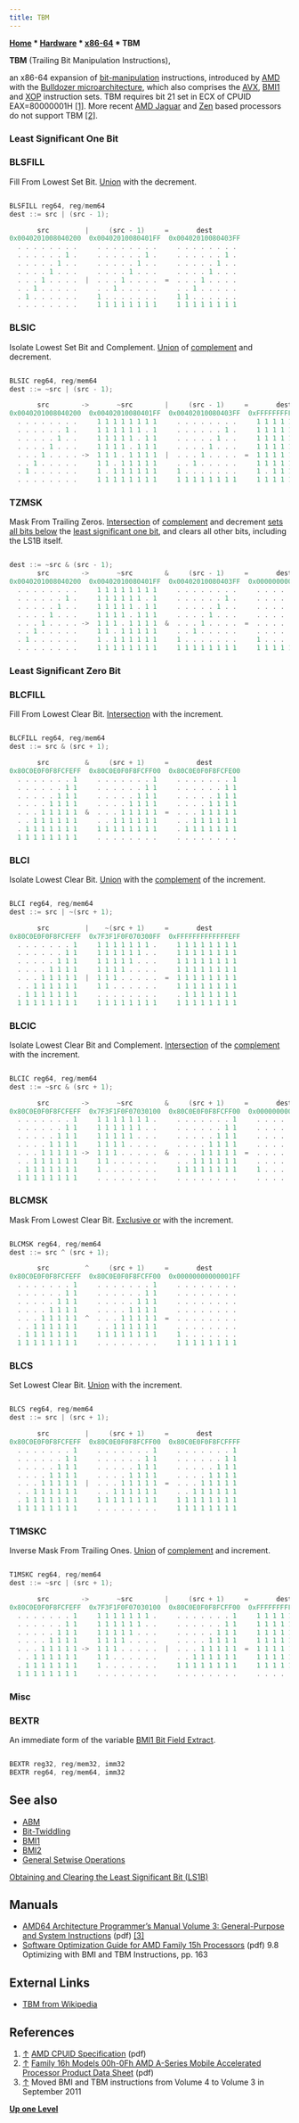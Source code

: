 ```yaml
---
title: TBM
---
```

**[Home](Home "Home") \* [Hardware](Hardware "Hardware") \* [x86-64](X86-64 "X86-64") \* TBM**


**TBM** (Trailing Bit Manipulation Instructions),  

an x86-64 expansion of [bit-manipulation](Bit-Twiddling#BitManipulation "Bit-Twiddling") instructions, introduced by [AMD](AMD "AMD") with the [Bulldozer microarchitecture](https://en.wikipedia.org/wiki/Bulldozer_%28microarchitecture%29), which also comprises the [AVX](AVX "AVX"), [BMI1](BMI1 "BMI1") and [XOP](XOP "XOP") instruction sets. TBM requires bit 21 set in ECX of CPUID EAX=80000001H <a id="cite-note-1" href="#cite-ref-1">[1]</a>.
More recent [AMD Jaguar](https://en.wikipedia.org/wiki/Jaguar_(microarchitecture)) and [Zen](https://en.wikipedia.org/wiki/Zen_(microarchitecture)) based processors do not support TBM <a id="cite-note-2" href="#cite-ref-2">[2]</a>.



### Least Significant One Bit


### BLSFILL


Fill From Lowest Set Bit. [Union](General_Setwise_Operations#Union "General Setwise Operations") with the decrement.




```C++

BLSFILL reg64, reg/mem64
dest ::= src | (src - 1);

       src         |     (src - 1)     =       dest
0x0040201008040200  0x00402010080401FF  0x00402010080403FF
  . . . . . . . .     . . . . . . . .     . . . . . . . .
  . . . . . . 1 .     . . . . . . 1 .     . . . . . . 1 .
  . . . . . 1 . .     . . . . . 1 . .     . . . . . 1 . .
  . . . . 1 . . .     . . . . 1 . . .     . . . . 1 . . .
  . . . 1 . . . .  |  . . . 1 . . . .  =  . . . 1 . . . .
  . . 1 . . . . .     . . 1 . . . . .     . . 1 . . . . .
  . 1 . . . . . .     1 . . . . . . .     1 1 . . . . . .
  . . . . . . . .     1 1 1 1 1 1 1 1     1 1 1 1 1 1 1 1

```





### BLSIC


Isolate Lowest Set Bit and Complement. [Union](General_Setwise_Operations#Union "General Setwise Operations") of [complement](General_Setwise_Operations#ComplementSet "General Setwise Operations") and decrement.




```C++

BLSIC reg64, reg/mem64
dest ::= ~src | (src - 1);

       src        ->       ~src        |     (src - 1)     =       dest
0x0040201008040200  0x00402010080401FF  0x00402010080403FF  0xFFFFFFFFFFFFFDFF
  . . . . . . . .     1 1 1 1 1 1 1 1     . . . . . . . .     1 1 1 1 1 1 1 1
  . . . . . . 1 .     1 1 1 1 1 1 . 1     . . . . . . 1 .     1 1 1 1 1 1 1 1
  . . . . . 1 . .     1 1 1 1 1 . 1 1     . . . . . 1 . .     1 1 1 1 1 1 1 1
  . . . . 1 . . .     1 1 1 1 . 1 1 1     . . . . 1 . . .     1 1 1 1 1 1 1 1
  . . . 1 . . . . ->  1 1 1 . 1 1 1 1  |  . . . 1 . . . .  =  1 1 1 1 1 1 1 1
  . . 1 . . . . .     1 1 . 1 1 1 1 1     . . 1 . . . . .     1 1 1 1 1 1 1 1
  . 1 . . . . . .     1 . 1 1 1 1 1 1     1 . . . . . . .     1 . 1 1 1 1 1 1
  . . . . . . . .     1 1 1 1 1 1 1 1     1 1 1 1 1 1 1 1     1 1 1 1 1 1 1 1

```





### TZMSK


Mask From Trailing Zeros. [Intersection](General_Setwise_Operations#Intersection "General Setwise Operations") of [complement](General_Setwise_Operations#ComplementSet "General Setwise Operations") and decrement [sets all bits below](General_Setwise_Operations#LS1BSeparation "General Setwise Operations") the [least significant one bit](General_Setwise_Operations#TheLeastSignificantOneBitLS1B "General Setwise Operations"), and clears all other bits, including the LS1B itself.




```C++

dest ::= ~src & (src - 1);
       src        ->       ~src        &     (src - 1)     =       dest
0x0040201008040200  0x00402010080401FF  0x00402010080403FF  0x00000000000001FF
  . . . . . . . .     1 1 1 1 1 1 1 1     . . . . . . . .     . . . . . . . .
  . . . . . . 1 .     1 1 1 1 1 1 . 1     . . . . . . 1 .     . . . . . . . .
  . . . . . 1 . .     1 1 1 1 1 . 1 1     . . . . . 1 . .     . . . . . . . .
  . . . . 1 . . .     1 1 1 1 . 1 1 1     . . . . 1 . . .     . . . . . . . .
  . . . 1 . . . . ->  1 1 1 . 1 1 1 1  &  . . . 1 . . . .  =  . . . . . . . .
  . . 1 . . . . .     1 1 . 1 1 1 1 1     . . 1 . . . . .     . . . . . . . .
  . 1 . . . . . .     1 . 1 1 1 1 1 1     1 . . . . . . .     1 . . . . . . .
  . . . . . . . .     1 1 1 1 1 1 1 1     1 1 1 1 1 1 1 1     1 1 1 1 1 1 1 1

```





### Least Significant Zero Bit


### BLCFILL


Fill From Lowest Clear Bit. [Intersection](General_Setwise_Operations#Intersection "General Setwise Operations") with the increment.




```C++

BLCFILL reg64, reg/mem64
dest ::= src & (src + 1);

       src         &     (src + 1)     =       dest
0x80C0E0F0F8FCFEFF  0x80C0E0F0F8FCFF00  0x80C0E0F0F8FCFE00
  . . . . . . . 1     . . . . . . . 1     . . . . . . . 1  
  . . . . . . 1 1     . . . . . . 1 1     . . . . . . 1 1  
  . . . . . 1 1 1     . . . . . 1 1 1     . . . . . 1 1 1  
  . . . . 1 1 1 1     . . . . 1 1 1 1     . . . . 1 1 1 1  
  . . . 1 1 1 1 1  &  . . . 1 1 1 1 1  =  . . . 1 1 1 1 1  
  . . 1 1 1 1 1 1     . . 1 1 1 1 1 1     . . 1 1 1 1 1 1  
  . 1 1 1 1 1 1 1     1 1 1 1 1 1 1 1     . 1 1 1 1 1 1 1  
  1 1 1 1 1 1 1 1     . . . . . . . .     . . . . . . . .  

```





### BLCI


Isolate Lowest Clear Bit. [Union](General_Setwise_Operations#Union "General Setwise Operations") with the [complement](General_Setwise_Operations#ComplementSet "General Setwise Operations") of the increment.




```C++

BLCI reg64, reg/mem64
dest ::= src | ~(src + 1);

       src         |    ~(src + 1)     =       dest
0x80C0E0F0F8FCFEFF  0x7F3F1F0F070300FF  0xFFFFFFFFFFFFFEFF
  . . . . . . . 1     1 1 1 1 1 1 1 .     1 1 1 1 1 1 1 1  
  . . . . . . 1 1     1 1 1 1 1 1 . .     1 1 1 1 1 1 1 1  
  . . . . . 1 1 1     1 1 1 1 1 . . .     1 1 1 1 1 1 1 1  
  . . . . 1 1 1 1     1 1 1 1 . . . .     1 1 1 1 1 1 1 1  
  . . . 1 1 1 1 1  |  1 1 1 . . . . .  =  1 1 1 1 1 1 1 1  
  . . 1 1 1 1 1 1     1 1 . . . . . .     1 1 1 1 1 1 1 1  
  . 1 1 1 1 1 1 1     . . . . . . . .     . 1 1 1 1 1 1 1  
  1 1 1 1 1 1 1 1     1 1 1 1 1 1 1 1     1 1 1 1 1 1 1 1  

```





### BLCIC


Isolate Lowest Clear Bit and Complement. [Intersection](General_Setwise_Operations#Intersection "General Setwise Operations") of the [complement](General_Setwise_Operations#ComplementSet "General Setwise Operations") with the increment.




```C++

BLCIC reg64, reg/mem64
dest ::= ~src & (src + 1);

       src        ->       ~src        &     (src + 1)     =       dest
0x80C0E0F0F8FCFEFF  0x7F3F1F0F07030100  0x80C0E0F0F8FCFF00  0x0000000000000100
  . . . . . . . 1     1 1 1 1 1 1 1 .     . . . . . . . 1     . . . . . . . . 
  . . . . . . 1 1     1 1 1 1 1 1 . .     . . . . . . 1 1     . . . . . . . .  
  . . . . . 1 1 1     1 1 1 1 1 . . .     . . . . . 1 1 1     . . . . . . . .  
  . . . . 1 1 1 1     1 1 1 1 . . . .     . . . . 1 1 1 1     . . . . . . . .  
  . . . 1 1 1 1 1 ->  1 1 1 . . . . .  &  . . . 1 1 1 1 1  =  . . . . . . . .  
  . . 1 1 1 1 1 1     1 1 . . . . . .     . . 1 1 1 1 1 1     . . . . . . . .  
  . 1 1 1 1 1 1 1     1 . . . . . . .     1 1 1 1 1 1 1 1     1 . . . . . . .  
  1 1 1 1 1 1 1 1     . . . . . . . .     . . . . . . . .     . . . . . . . .  

```





### BLCMSK


Mask From Lowest Clear Bit. [Exclusive or](General_Setwise_Operations#ExclusiveOr "General Setwise Operations") with the increment.




```C++

BLCMSK reg64, reg/mem64
dest ::= src ^ (src + 1);

       src         ^     (src + 1)     =       dest
0x80C0E0F0F8FCFEFF  0x80C0E0F0F8FCFF00  0x00000000000001FF
  . . . . . . . 1     . . . . . . . 1     . . . . . . . .  
  . . . . . . 1 1     . . . . . . 1 1     . . . . . . . .  
  . . . . . 1 1 1     . . . . . 1 1 1     . . . . . . . .  
  . . . . 1 1 1 1     . . . . 1 1 1 1     . . . . . . . .  
  . . . 1 1 1 1 1  ^  . . . 1 1 1 1 1  =  . . . . . . . .  
  . . 1 1 1 1 1 1     . . 1 1 1 1 1 1     . . . . . . . .  
  . 1 1 1 1 1 1 1     1 1 1 1 1 1 1 1     1 . . . . . . .  
  1 1 1 1 1 1 1 1     . . . . . . . .     1 1 1 1 1 1 1 1  

```





### BLCS


Set Lowest Clear Bit. [Union](General_Setwise_Operations#Union "General Setwise Operations") with the increment.




```C++

BLCS reg64, reg/mem64
dest ::= src | (src + 1);

       src         |     (src + 1)     =       dest
0x80C0E0F0F8FCFEFF  0x80C0E0F0F8FCFF00  0x80C0E0F0F8FCFFFF
  . . . . . . . 1     . . . . . . . 1     . . . . . . . 1  
  . . . . . . 1 1     . . . . . . 1 1     . . . . . . 1 1  
  . . . . . 1 1 1     . . . . . 1 1 1     . . . . . 1 1 1  
  . . . . 1 1 1 1     . . . . 1 1 1 1     . . . . 1 1 1 1  
  . . . 1 1 1 1 1  |  . . . 1 1 1 1 1  =  . . . 1 1 1 1 1  
  . . 1 1 1 1 1 1     . . 1 1 1 1 1 1     . . 1 1 1 1 1 1  
  . 1 1 1 1 1 1 1     1 1 1 1 1 1 1 1     1 1 1 1 1 1 1 1  
  1 1 1 1 1 1 1 1     . . . . . . . .     1 1 1 1 1 1 1 1  

```





### T1MSKC


Inverse Mask From Trailing Ones. [Union](General_Setwise_Operations#Union "General Setwise Operations") of [complement](General_Setwise_Operations#ComplementSet "General Setwise Operations") and increment.




```C++

T1MSKC reg64, reg/mem64
dest ::= ~src | (src + 1);

       src        ->       ~src        |     (src + 1)     =       dest
0x80C0E0F0F8FCFEFF  0x7F3F1F0F07030100  0x80C0E0F0F8FCFF00  0xFFFFFFFFFFFFFF00
  . . . . . . . 1     1 1 1 1 1 1 1 .     . . . . . . . 1     1 1 1 1 1 1 1 1  
  . . . . . . 1 1     1 1 1 1 1 1 . .     . . . . . . 1 1     1 1 1 1 1 1 1 1  
  . . . . . 1 1 1     1 1 1 1 1 . . .     . . . . . 1 1 1     1 1 1 1 1 1 1 1  
  . . . . 1 1 1 1     1 1 1 1 . . . .     . . . . 1 1 1 1     1 1 1 1 1 1 1 1  
  . . . 1 1 1 1 1 ->  1 1 1 . . . . .  |  . . . 1 1 1 1 1  =  1 1 1 1 1 1 1 1  
  . . 1 1 1 1 1 1     1 1 . . . . . .     . . 1 1 1 1 1 1     1 1 1 1 1 1 1 1  
  . 1 1 1 1 1 1 1     1 . . . . . . .     1 1 1 1 1 1 1 1     1 1 1 1 1 1 1 1  
  1 1 1 1 1 1 1 1     . . . . . . . .     . . . . . . . .     . . . . . . . .  

```





### Misc


### BEXTR


An immediate form of the variable [BMI1 Bit Field Extract](BMI1#BEXTR "BMI1").




```C++

BEXTR reg32, reg/mem32, imm32
BEXTR reg64, reg/mem64, imm32

```

## See also


* [ABM](SSE4#ABM "SSE4")
* [Bit-Twiddling](Bit-Twiddling "Bit-Twiddling")
* [BMI1](BMI1 "BMI1")
* [BMI2](BMI2 "BMI2")
* [General Setwise Operations](General_Setwise_Operations "General Setwise Operations")


 [Obtaining and Clearing the Least Significant Bit (LS1B)](General_Setwise_Operations#TheLeastSignificantOneBitLS1B "General Setwise Operations")
## Manuals


* [AMD64 Architecture Programmer’s Manual Volume 3: General-Purpose and System Instructions](https://www.amd.com/system/files/TechDocs/24594.pdf) (pdf) <a id="cite-note-3" href="#cite-ref-3">[3]</a>
* [Software Optimization Guide for AMD Family 15h Processors](https://www.amd.com/system/files/TechDocs/47414_15h_sw_opt_guide.pdf) (pdf) 9.8 Optimizing with BMI and TBM Instructions, pp. 163


## External Links


* [TBM from Wikipedia](https://en.wikipedia.org/wiki/Bit_Manipulation_Instruction_Sets#TBM_(Trailing_Bit_Manipulation))


## References


1. <a id="cite-ref-1" href="#cite-note-1">↑</a> [AMD CPUID Specification](http://support.amd.com/us/Embedded_TechDocs/25481.pdf) (pdf)
2. <a id="cite-ref-2" href="#cite-note-2">↑</a> [Family 16h Models 00h-0Fh AMD A-Series Mobile Accelerated Processor Product Data Sheet](https://www.amd.com/system/files/TechDocs/52169_KB_A_Series_Mobile.pdf) (pdf)
3. <a id="cite-ref-3" href="#cite-note-3">↑</a> Moved BMI and TBM instructions from Volume 4 to Volume 3 in September 2011

**[Up one Level](X86-64 "X86-64")**







 
